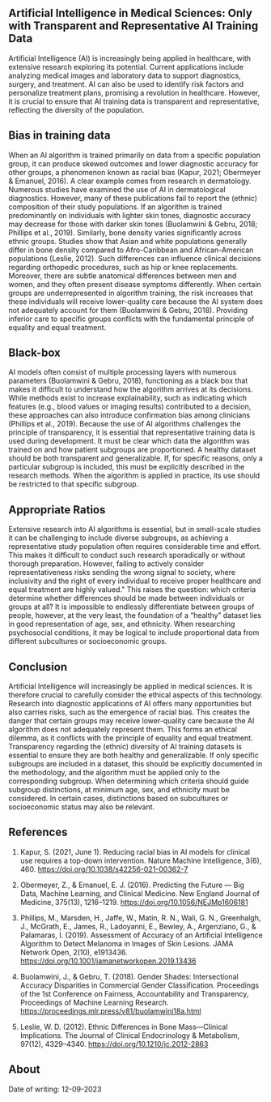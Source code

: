 ## Artificial Intelligence in Medical Sciences: Only with Transparent and Representative AI Training Data

Artificial Intelligence (AI) is increasingly being applied in healthcare, with extensive research exploring its potential. Current applications include analyzing medical images and laboratory data to support diagnostics, surgery, and treatment. AI can also be used to identify risk factors and personalize treatment plans, promising a revolution in healthcare. However, it is crucial to ensure that AI training data is transparent and representative, reflecting the diversity of the population.

## Bias in training data
When an AI algorithm is trained primarily on data from a specific population group, it can produce skewed outcomes and lower diagnostic accuracy for other groups, a phenomenon known as racial bias (Kapur, 2021; Obermeyer & Emanuel, 2016). A clear example comes from research in dermatology. Numerous studies have examined the use of AI in dermatological diagnostics. However, many of these publications fail to report the (ethnic) composition of their study populations. If an algorithm is trained predominantly on individuals with lighter skin tones, diagnostic accuracy may decrease for those with darker skin tones (Buolamwini & Gebru, 2018; Phillips et al., 2019). 
Similarly, bone density varies significantly across ethnic groups. Studies show that Asian and white populations generally differ in bone density compared to Afro-Caribbean and African-American populations (Leslie, 2012). Such differences can influence clinical decisions regarding orthopedic procedures, such as hip or knee replacements.
Moreover, there are subtle anatomical differences between men and women, and they often present disease symptoms differently. When certain groups are underrepresented in algorithm training, the risk increases that these individuals will receive lower-quality care because the AI system does not adequately account for them (Buolamwini & Gebru, 2018). Providing inferior care to specific groups conflicts with the fundamental principle of equality and equal treatment.

## Black-box
AI models often consist of multiple processing layers with numerous parameters (Buolamwini & Gebru, 2018), functioning as a black box that makes it difficult to understand how the algorithm arrives at its decisions. While methods exist to increase explainability, such as indicating which features (e.g., blood values or imaging results) contributed to a decision, these approaches can also introduce confirmation bias among clinicians (Phillips et al., 2019).
Because the use of AI algorithms challenges the principle of transparency, it is essential that representative training data is used during development. It must be clear which data the algorithm was trained on and how patient subgroups are proportioned. A healthy dataset should be both transparent and generalizable. If, for specific reasons, only a particular subgroup is included, this must be explicitly described in the research methods. When the algorithm is applied in practice, its use should be restricted to that specific subgroup.

## Appropriate Ratios
Extensive research into AI algorithms is essential, but in small-scale studies it can be challenging to include diverse subgroups, as achieving a representative study population often requires considerable time and effort. This makes it difficult to conduct such research sporadically or without thorough preparation. However, failing to actively consider representativeness risks sending the wrong signal to society, where inclusivity and the right of every individual to receive proper healthcare and equal treatment are highly valued."
This raises the question: which criteria determine whether differences should be made between individuals or groups at all? It is impossible to endlessly differentiate between groups of people, however, at the very least, the foundation of a “healthy” dataset lies in good representation of age, sex, and ethnicity. When researching psychosocial conditions, it may be logical to include proportional data from different subcultures or socioeconomic groups.


## Conclusion
Artificial Intelligence will increasingly be applied in medical sciences. It is therefore crucial to carefully consider the ethical aspects of this technology. Research into diagnostic applications of AI offers many opportunities but also carries risks, such as the emergence of racial bias. This creates the danger that certain groups may receive lower-quality care because the AI algorithm does not adequately represent them. This forms an ethical dilemma, as it conflicts with the principle of equality and equal treatment. Transparency regarding the (ethnic) diversity of AI training datasets is essential to ensure they are both healthy and generalizable. If only specific subgroups are included in a dataset, this should be explicitly documented in the methodology, and the algorithm must be applied only to the corresponding subgroup. When determining which criteria should guide subgroup distinctions, at minimum age, sex, and ethnicity must be considered. In certain cases, distinctions based on subcultures or socioeconomic status may also be relevant.

## References

1. Kapur, S. (2021, June 1). Reducing racial bias in AI models for clinical use requires a top-down intervention. Nature Machine Intelligence, 3(6), 460. https://doi.org/10.1038/s42256-021-00362-7

2. Obermeyer, Z., & Emanuel, E. J. (2016). Predicting the Future — Big Data, Machine Learning, and Clinical Medicine. New England Journal of Medicine, 375(13), 1216–1219. https://doi.org/10.1056/NEJMp1606181

3. Phillips, M., Marsden, H., Jaffe, W., Matin, R. N., Wali, G. N., Greenhalgh, J., McGrath, E., James, R., Ladoyanni, E., Bewley, A., Argenziano, G., & Palamaras, I. (2019). Assessment of Accuracy of an Artificial Intelligence Algorithm to Detect Melanoma in Images of Skin Lesions. JAMA Network Open, 2(10), e1913436. https://doi.org/10.1001/jamanetworkopen.2019.13436

4. Buolamwini, J., & Gebru, T. (2018). Gender Shades: Intersectional Accuracy Disparities in Commercial Gender Classification. Proceedings of the 1st Conference on Fairness, Accountability and Transparency, Proceedings of Machine Learning Research. https://proceedings.mlr.press/v81/buolamwini18a.html

5. Leslie, W. D. (2012). Ethnic Differences in Bone Mass—Clinical Implications. The Journal of Clinical Endocrinology & Metabolism, 97(12), 4329–4340. https://doi.org/10.1210/jc.2012-2863

## About
Date of writing: 12-09-2023
